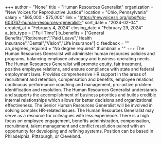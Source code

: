 +++
author = "None"
title = "Human Resources Generalist"
organization = "New Voices for Reproductive Justice"
location = "Ohio, Pennsylvania"
salary = "$65,000 - $75,000"
link = "https://newvoicesrj.org/jobs#op-603767-human-resources-generalist-"
sort_date = "2024-02-04"
created_at = "February 4, 2024"
closing_date = "February 29, 2024"
a_job_type = ["Full Time"]
b_benefits = ["General Benefits","Retirement","Paid Leave","Health Insurance","Dental","Vision","Life insurance"]
c_feedback = ""
aa_degrees_required = "No degree required"
thumbnail = ""
+++
The Human Resources Generalist will administer human resources policies and programs, balancing employee advocacy and business operating needs. The Human Resources Generalist will promote equity, fair treatment, positive employee relations, and ensure compliance with state and federal employment laws. Provides comprehensive HR support in the areas of recruitment and retention, compensation and benefits, employee relations, continuous performance coaching and management, pro-active problem identification and resolution. The Human Resources Generalist understands and supports the accomplishment of business priorities and builds credible internal relationships which allows for better decisions and organizational effectiveness. The Senior Human Resources Generalist will be involved in solving complex HR-related issues. The Human Resources Generalist may serve as a resource for colleagues with less experience. There is a high focus on employee engagement, benefits administration, compensation, recruitment, talent management and conflict resolution paired with an opportunity for developing and refining systems.   Position can be based in Philadelphia, Pittsburgh, or Cleveland.